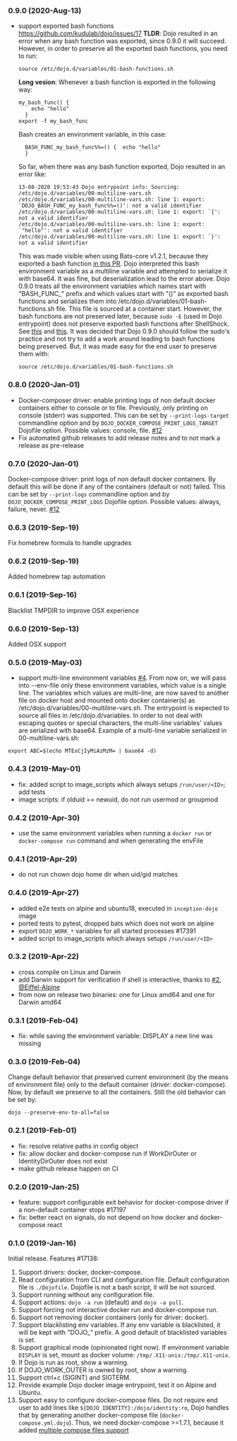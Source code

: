 ### 0.9.0 (2020-Aug-13)

* support exported bash functions https://github.com/kudulab/dojo/issues/17
  **TLDR**:
  Dojo resulted in an error when any bash function
   was exported, since 0.9.0 it will succeed. However, in order to preserve all the exported bash functions, you
   need to run:
   ```
   source /etc/dojo.d/variables/01-bash-functions.sh
   ```
  **Long vesion**:
  Whenever a bash function is exported in the following way:
  ```
  my_bash_func() {
	  echo "hello"
	}
  export -f my_bash_func
	```
  Bash creates an environment variable, in this case:
  ```
	BASH_FUNC_my_bash_func%%=() {  echo "hello"
	}
  ```
  So far, when there was any bash function exported, Dojo resulted in an error like:
  ```
  13-08-2020 19:53:43 Dojo entrypoint info: Sourcing: /etc/dojo.d/variables/00-multiline-vars.sh
  /etc/dojo.d/variables/00-multiline-vars.sh: line 1: export: `DOJO_BASH_FUNC_my_bash_func%%=()': not a valid identifier
  /etc/dojo.d/variables/00-multiline-vars.sh: line 1: export: `{': not a valid identifier
  /etc/dojo.d/variables/00-multiline-vars.sh: line 1: export: `"hello"': not a valid identifier
  /etc/dojo.d/variables/00-multiline-vars.sh: line 1: export: `}': not a valid identifier
  ```
  This was made visible when using Bats-core v1.2.1, because they exported
  a bash function [in this PR](https://github.com/bats-core/bats-core/pull/312/files).
  Dojo interpreted this bash environment variable as a multiline variable and
  attempted to serialize it with base64. It was fine, but deserialization lead to
  the error above.
  Dojo 0.9.0 treats all the environment variables which names start with "BASH_FUNC_"
  prefix and which values start with "()" as exported bash functions and serializes them into
  /etc/dojo.d/variables/01-bash-functions.sh file. This file is sourced at
  a container start. However, the bash functions are not preserved later,
  because `sudo -E` (used in Dojo entrypoint) does not preserve exported
  bash functions after ShellShock. See [this](https://unix.stackexchange.com/questions/549140/why-doesnt-sudo-e-preserve-the-function-environment-variables-exported-by-ex) and [this](https://unix.stackexchange.com/a/233097).
  It was decided that Dojo 0.9.0 should follow the sudo's practice and not try to
  add a work around leading to bash functions being preserved. But, it was made easy for the end user to preserve them with:
  ```
  source /etc/dojo.d/variables/01-bash-functions.sh
  ```

### 0.8.0 (2020-Jan-01)

* Docker-composer driver: enable printing logs of non default docker containers either to console or to file.
 Previously, only printing on console (stderr) was supported. This can be set by `--print-logs-target`
 commandline option and by `DOJO_DOCKER_COMPOSE_PRINT_LOGS_TARGET` Dojofile option.
 Possible values: console, file. [#12](https://github.com/kudulab/dojo/issues/12)
* Fix automated github releases to add release notes and to not mark a release as pre-release

### 0.7.0 (2020-Jan-01)

Docker-compose driver: print logs of non default docker containers. By default this will be done if any
 of the containers (default or not) failed. This can be set by `--print-logs` commandline option
 and by `DOJO_DOCKER_COMPOSE_PRINT_LOGS` Dojofile option.
 Possible values: always, failure, never. [#12](https://github.com/kudulab/dojo/issues/12)

### 0.6.3 (2019-Sep-19)

Fix homebrew formula to handle upgrades

### 0.6.2 (2019-Sep-19)

Added homebrew tap automation

### 0.6.1 (2019-Sep-16)

Blacklist TMPDIR to improve OSX experience

### 0.6.0 (2019-Sep-13)

Added OSX support

### 0.5.0 (2019-May-03)

* support multi-line environment variables [#4](https://github.com/ai-traders/dojo/issues/4).
 From now on, we will pass into --env-file only these environment variables, which value is a single line.
 The variables which values are multi-line, are now saved to another file on docker host and mounted onto
 docker container(s) as /etc/dojo.d/variables/00-multiline-vars.sh. The entrypoint is expected to source
 all files in /etc/dojo.d/variables.
 In order to not deal with escaping quotes or special characters, the multi-line variables' values are
 serialized with base64. Example of a multi-line variable serialized in 00-multiline-vars.sh:
 ```
 export ABC=$(echo MTExCjIyMiAzMzM= | base64 -d)
 ```

### 0.4.3 (2019-May-01)

* fix: added script to image_scripts which always setups `/run/user/<ID>`;
 add tests
* image scripts: if olduid == newuid, do not run usermod or groupmod

### 0.4.2 (2019-Apr-30)

* use the same environment variables when running a `docker run` or `docker-compose run` command and
when generating the envFile

### 0.4.1 (2019-Apr-29)

* do not run chown dojo home dir when uid/gid matches

### 0.4.0 (2019-Apr-27)

* added e2e tests on alpine and ubuntu18, executed in `inception-dojo` image
* ported tests to pytest, dropped bats which does not work on alpine
* export `DOJO_WORK_*` variables for all started processes \#17391
* added script to image_scripts which always setups `/run/user/<ID>`

### 0.3.2 (2019-Apr-22)

* cross compile on Linux and Darwin
* add Darwin support for verification if shell is interactive, thanks to [#2](https://github.com/ai-traders/dojo/pull/2), [@Eiffel-Alpine](https://github.com/Eiffel-Alpine)
* from now on release two binaries: one for Linux amd64 and one for Darwin amd64

### 0.3.1 (2019-Feb-04)

* fix: while saving the environment variable: DISPLAY a new line was missing

### 0.3.0 (2019-Feb-04)

Change default behavior that preserved current environment (by the means of environment file) only to the default
container (driver: docker-compose). Now, by default we preserve to all the containers. Still the old behavior can
be set by:
```
dojo --preserve-env-to-all=false
```


### 0.2.1 (2019-Feb-01)

* fix: resolve relative paths in config object
* fix: allow docker and docker-compose run if WorkDirOuter or IdentityDirOuter does not exist
* make github release happen on CI

### 0.2.0 (2019-Jan-25)

* feature: support configurable exit behavior for docker-compose driver if a non-default container stops #17197
* fix: better react on signals, do not depend on how docker and docker-compose react

### 0.1.0 (2019-Jan-16)

Initial release. Features #17138:
   1. Support drivers: docker, docker-compose.
   1. Read configuration from CLI and configuration file. Default configuration file is `./Dojofile`. Dojofile is not a bash script, it will be not sourced.
   1. Support running without any configuration file.
   1. Support actions: `dojo -a run` (default) and `dojo -a pull`.
   1. Support forcing not interactive docker run and docker-compose run.
   1. Support not removing docker containers (only for driver: docker).
   1. Support blacklisting env variables. If any env variable is blacklisted, it will be kept with "DOJO_" prefix. A good default of blacklisted variables is set.
   1. Support graphical mode (opinionated right now). If environment variable `DISPLAY` is set, mount as docker volume: `/tmp/.X11-unix:/tmp/.X11-unix`.
   1. If Dojo is run as root, show a warning.
   1. If DOJO_WORK_OUTER is owned by root, show a warning.
   1. Support ctrl+c (SIGINT) and SIGTERM.
   1. Provide example Dojo docker image entrypoint, test it on Alpine and Ubuntu.
   1. Support easy to configure docker-compose files. Do not require end user to add lines like `${DOJO_IDENTITY}:/dojo/identity:ro`,
      Dojo handles that by generating another docker-compose file (`docker-compose.yml.dojo`).
      Thus, we need docker-compose >=1.7.1, because it added [multiple compose files support](https://docs.docker.com/compose/extends/#multiple-compose-files)
